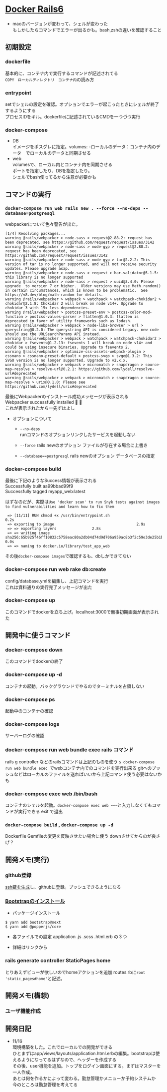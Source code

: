 # [Docker Rails6](https://qiita.com/me-654393/items/ac6f61f3eee66380ecd7)
- macのバージョンが変わって、シェルが変わった     
もしかしたらコマンドでエラーが出るかも。bash,zshの違いを確認すること

## 初期設定
### dockerfile
基本的に、コンテナ内で実行するコマンドが記述されてる    
`COPY　ローカルディレクトリ　コンテナ内`の読み方

### entrypoint
setでシェルの設定を確認。オプションでエラーが起こったときにシェルが終了するようにする   
プロセスIDをキル。dockerfileに記述されているCMDを一つづつ実行

### docker-compose
- DB    
    イメージをポスグレに指定。volumes: -ローカルのデータ：コンテナ内のデータ　でローカルのデータと同期させる
- web   
    volumesで、ローカル内とコンテナ内を同期させる   
    ポートを指定したり、DBを指定したり。    
    シェルでbash使ってるから注意が必要かも      


## コマンドの実行
### `docker-compose run web rails new . --force --no-deps --database=postgresql`    
webpackerについて色々警告が出た。
```
[1/4] Resolving packages...
warning @rails/webpacker > node-sass > request@2.88.2: request has been deprecated, see https://github.com/request/request/issues/3142
warning @rails/webpacker > node-sass > node-gyp > request@2.88.2: request has been deprecated, see https://github.com/request/request/issues/3142
warning @rails/webpacker > node-sass > node-gyp > tar@2.2.2: This version of tar is no longer supported, and will not receive security updates. Please upgrade asap.
warning @rails/webpacker > node-sass > request > har-validator@5.1.5: this library is no longer supported
warning @rails/webpacker > node-sass > request > uuid@3.4.0: Please upgrade  to version 7 or higher.  Older versions may use Math.random() in certain circumstances, which is known to be problematic.  See https://v8.dev/blog/math-random for details.
warning @rails/webpacker > webpack > watchpack > watchpack-chokidar2 > chokidar@2.1.8: Chokidar 2 will break on node v14+. Upgrade to chokidar 3 with 15x less dependencies.
warning @rails/webpacker > postcss-preset-env > postcss-color-mod-function > postcss-values-parser > flatten@1.0.3: flatten is deprecated in favor of utility frameworks such as lodash.
warning @rails/webpacker > webpack > node-libs-browser > url > querystring@0.2.0: The querystring API is considered Legacy. new code should use the URLSearchParams API instead.
warning @rails/webpacker > webpack > watchpack > watchpack-chokidar2 > chokidar > fsevents@1.2.13: fsevents 1 will break on node v14+ and could be using insecure binaries. Upgrade to fsevents 2.
warning @rails/webpacker > optimize-css-assets-webpack-plugin > cssnano > cssnano-preset-default > postcss-svgo > svgo@1.3.2: This SVGO version is no longer supported. Upgrade to v2.x.x.
warning @rails/webpacker > webpack > micromatch > snapdragon > source-map-resolve > resolve-url@0.2.1: https://github.com/lydell/resolve-url#deprecated
warning @rails/webpacker > webpack > micromatch > snapdragon > source-map-resolve > urix@0.1.0: Please see https://github.com/lydell/urix#deprecated
```

最後にWebpackerのインストール成功メッセージが表示される     
Webpacker successfully installed 🎉 🍰      
これが表示されたから一先ずはよし
- オプションについて
    - `--no-deps`   
        runコマンドのオプションリンクしたサービスを起動しない

    - `--force`
        rails newのオプション
        ファイルが存在する場合に上書き

    - `--database==postgresql`
        rails newのオプション
        データベースの指定

### docker-compose build
最後に下記のようなSuccess情報が表示される      
Successfully built aa99bbad99f9     
Successfully tagged myapp_web:latest    

はずなのだが、実際は`Use 'docker scan' to run Snyk tests against images to find vulnerabilities and learn how to fix them`      
```
 => [11/11] RUN chmod +x /usr/bin/entrypoint.sh                       0.2s
 => exporting to image                                     2.9s
 => => exporting layers                2.8s
 => => writing image sha256:65b925f46ff10832c5758eac80a2db04d74d9d706a959ac8b3f2c59e3de25b1b   0.0s
 => => naming to docker.io/library/test_app_web
 ```

その後`docker-compose images`で確認するも、dbしかできてない

### docker-compose run web rake db:create
config/database.ymlを編集し、上記コマンドを実行     
これは資料通りの実行完了メッセージが出た

### docker-compose up
このコマンドでdockerを立ち上げ。localhost:3000で無事初期画面が表示された

## 開発中に使うコマンド
### docker-compose down
このコマンドでdockerの終了
### docker-compose up -d
コンテナの起動。バックグラウンドでやるのでターミナルを占領しない

### docker-compose ps 
起動中のコンテナの確認

### docker-compose logs 
サーバーログの確認
### docker-compose run web bundle exec rails コマンド
rails g controller などのrailsコマンドは上記のものを使う
`$ docker-compose run web bundle exec `でwebコンテナ内でのコマンドを実行出来る
gitへのプッシュなどはローカルのファイルを送ればいいから上記コマンド使う必要はないかも

### docker-compose exec web /bin/bash
コンテナのシェルを起動。`docker-compose exec web ~~~`と入力しなくてもコマンドが実行できる
exit で退出

### `docker-compose build` , `docker-compose up -d`
Dockerfile Gemfileの変更を反映させたい場合に使う
downさせてからのが良さげ？


## 開発メモ(実行)
### github登録
[ssh鍵を生成](https://git-scm.com/book/ja/v2/Git%E3%82%B5%E3%83%BC%E3%83%90%E3%83%BC-SSH-%E5%85%AC%E9%96%8B%E9%8D%B5%E3%81%AE%E4%BD%9C%E6%88%90)し、githubに登録。プッシュできるようになる

### [Bootstrapのインストール](https://qiita.com/oak1331/items/3b4ebf9b076246c103f4)
- パッケージインストール
```
$ yarn add bootstrap@next
$ yarn add @popperjs/core
```
- 各ファイルでの設定
application  .js  .scss  .html.erb  の３つ

- 詳細はリンクから

### rails generate controller StaticPages home
とりあえずビューが欲しいのでhomeアクションを追加
routes.rbに`root 'static_pages#home'`と記述。

## 開発メモ(構想)
### ユーザ機能作成
### 

## 開発日記
- 11/16     
環境構築をした。これでローカルでの開発ができる      
ひとまずはapp/views/layouts/application.html.erbの編集。bootstrapは使えるようになってるはずなので、ヘッダーを作成する   
その後、user機能を追加。トップをログイン画面にする。まずはマスターを一人作成。  
あとは何を作るかによって変わる。勤怠管理かメニューか予約システムか  
今のところは勤怠管理を考えてる
